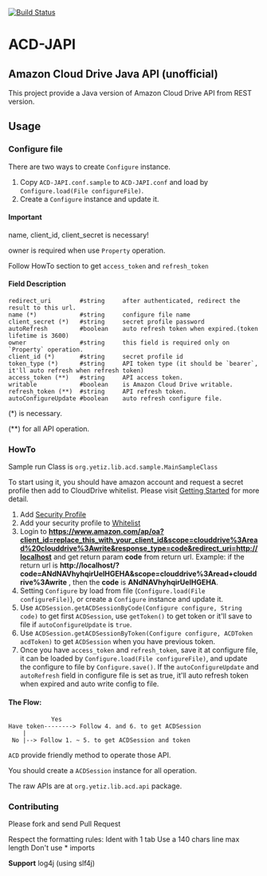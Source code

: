 [![Build Status](https://travis-ci.org/yetisno/ACD-JAPI.svg?branch=master)](https://travis-ci.org/yetisno/ACD-JAPI)
# ACD-JAPI
## Amazon Cloud Drive Java API (unofficial)
This project provide a Java version of Amazon Cloud Drive API from REST version.

## Usage
### Configure file

There are two ways to create `Configure` instance.

1. Copy `ACD-JAPI.conf.sample` to `ACD-JAPI.conf` and load by `Configure.load(File configureFile)`.
2. Create a `Configure` instance and update it.

#### Important
name, client_id, client_secret is necessary!

owner is required when use `Property` operation.

Follow HowTo section to get `access_token` and `refresh_token`

#### Field Description
    redirect_uri        #string     after authenticated, redirect the result to this url.
    name (*)            #string     configure file name
    client_secret (*)   #string     secret profile password
    autoRefresh         #boolean    auto refresh token when expired.(token lifetime is 3600)
    owner               #string     this field is required only on `Property` operation.
    client_id (*)       #string     secret profile id
    token_type (*)      #string     API token type (it should be `bearer`, it'll auto refresh when refresh token)
    access_token (**)   #string     API access token.
    writable            #boolean    is Amazon Cloud Drive writable.
    refresh_token (**)  #string     API refresh token.
    autoConfigureUpdate #boolean    auto refresh configure file.
(*) is necessary.

(**) for all API operation. 
### HowTo
Sample run Class is `org.yetiz.lib.acd.sample.MainSampleClass`

To start using it, you should have amazon account and request a secret profile then add to CloudDrive whitelist.
Please visit [Getting Started](https://developer.amazon.com/public/apis/experience/cloud-drive/content/getting-started#register) for more detail.

1. Add [Security Profile](https://developer.amazon.com/lwa/sp/overview.html)
2. Add your security profile to [Whitelist](https://developer.amazon.com/cd/sp/overview.html)
3. Login to **https://www.amazon.com/ap/oa?client_id=replace_this_with_your_client_id&scope=clouddrive%3Aread%20clouddrive%3Awrite&response_type=code&redirect_uri=http://localhost** 
and get return param **code** from return url. Example: if the return url is 
**http://localhost/?code=ANdNAVhyhqirUelHGEHA&scope=clouddrive%3Aread+clouddrive%3Awrite** , then the **code** is **ANdNAVhyhqirUelHGEHA**.
4. Setting `Configure` by load from file (`Configure.load(File configureFile)`), or create a `Configure` instance and update it.
5. Use `ACDSession.getACDSessionByCode(Configure configure, String code)` to get first `ACDSession`, use `getToken()` to get token or 
it'll save to file if `autoConfigureUpdate` is `true`.
6. Use `ACDSession.getACDSessionByToken(Configure configure, ACDToken acdToken)` to get `ACDSession` when you have previous token.
7. Once you have `access_token` and `refresh_token`, save it at configure file, it can be loaded by `Configure.load(File configureFile)`,
 and update the configure to file by `Configure.save()`. If the `autoConfigureUpdate` and `autoRefresh` field in configure file is set 
 as true, it'll auto refresh token when expired and auto write config to file.

#### The Flow:
                Yes
    Have token--------> Follow 4. and 6. to get ACDSession
        |       
     No |--> Follow 1. ~ 5. to get ACDSession and token
    

`ACD` provide friendly method to operate those API.

You should create a `ACDSession` instance for all operation.

The raw APIs are at `org.yetiz.lib.acd.api` package.

### Contributing

Please fork and send Pull Request

Respect the formatting rules:
Ident with 1 tab
Use a 140 chars line max length
Don't use * imports

**Support** log4j (using slf4j)
